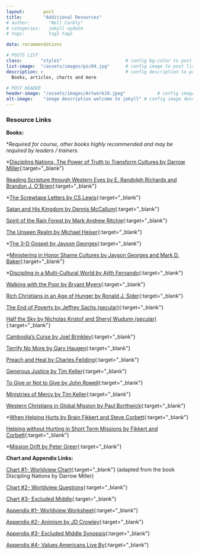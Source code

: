 ```yaml
---
layout:       post
title:        "Additional Resources"
# author:       "Nell Corbly"
# categories:   jekyll update
# tags:         tag1 tag2

data: recommendations

# POSTS LIST
class:       "style1"                        # config bg-color to post list card (1..6)
list-image:  "/assets/images/pic04.jpg"      # config image to post list card (1..6)
description: >                               # config description to post list card
  Books, articles, charts and more

# POST HEADER
header-image: "/assets/images/Artwork19.jpeg"            # config image to post header
alt-image:    "image description welcome to jekyll" # config image description to alt att.
---
```

### Resource Links

**Books:**

**Required for course, other books highly recommended and may be required by leaders / trainers.*

*[Discipling Nations, The Power of Truth to Transform Cultures by Darrow Miller](https://www.amazon.com/s?k=Discipling+Nations%2C+The+Power+of+Truth+to+Transform+Cultures+by+Darrow+Miller&i=digital-text&crid=2IP0799SXLTJS&sprefix=discipling+nations%2C+the+power+of+truth+to+transform+cultures+by+darrow+miller%2Cdigital-text%2C618&ref=nb_sb_noss){:target="_blank"}

[Reading Scripture through Western Eyes by E. Randolph Richards and Brandon J. O'Brien](https://www.amazon.com/stores/E.-Randolph-Richards/author/B001JSD57M?ref=ap_rdr&isDramIntegrated=true&shoppingPortalEnabled=true_1){:target="_blank"}

*[The Screwtape Letters by CS Lewis](https://www.amazon.com/dp/B0CP35VWYB?ref_=cm_sw_r_cp_ud_dp_GFNRVNE7SYJV2DZ9GES3){:target="_blank"}

[Satan and His Kingdom by Dennis McCallum](https://www.amazon.com/dp/B00B8565B4?ref_=cm_sw_r_cp_ud_dp_SVWDABMHTXDX1EN9F98F){:target="_blank"}

[Spirit of the Rain Forest by Mark Andrew Ritchie](https://www.amazon.com/dp/B07QZ5PMJ2?ref_=cm_sw_r_cp_ud_dp_7MSD3GXTPVKSBWANZEC7){:target="_blank"}

[The Unseen Realm by Michael Heiser](https://www.amazon.com/dp/B0141QB9XA?ref_=cm_sw_r_cp_ud_dp_RREPXX3JBQQ98BY90BN6){:target="_blank"}

*[The 3-D Gospel by Jayson Georges](https://www.amazon.com/dp/B00OV4FVMS?ref_=cm_sw_r_cp_ud_dp_NG8F44S6FM9M4YKNTYJM){:target="_blank"}

*[Ministering in Honor Shame Cultures by Jayson Georges and Mark D. Baker](https://www.amazon.com/dp/B01LVZTKAN?ref_=cm_sw_r_cp_ud_dp_VGK1EB0CVBY1GABBKQ4Nk){:target="_blank"}

*[Discipling in a Multi-Cultural World by Ajith Fernando](https://www.amazon.com/dp/B07H9G9XQ2?ref_=cm_sw_r_cp_ud_dp_C2MYMZ9GZ6NQ3S1776HM_1){:target="_blank"}

[Walking with the Poor by Bryant Myers](https://www.amazon.com/dp/B00653P7AE?ref_=cm_sw_r_cp_ud_dp_NC0V94GMJW91ENGWN4VS){:target="_blank"}

[Rich Christians in an Age of Hunger by Ronald J. Sider](https://www.amazon.com/dp/B00PWOH5TS?ref_=cm_sw_r_cp_ud_dp_ARC2RPDTXKQXDEZN1CHK){:target="_blank"}

[The End of Poverty by Jeffrey Sachs (secular)](https://www.amazon.com/dp/B007ZHC6H6?ref_=cm_sw_r_cp_ud_dp_VPWARFPJWXDT9J0QHAAH){:target="_blank"}

[Half the Sky by Nicholas Kristof and Sheryl Wudunn (secular)](https://www.amazon.com/dp/B002MHOCTO?ref_=cm_sw_r_cp_ud_dp_JQDK4ZK7782EQTE6WTM7){:target="_blank"}

[Cambodia’s Curse by Joel Brinkley](https://www.amazon.com/dp/B004PGMHLA?ref_=cm_sw_r_cp_ud_dp_A9QHHNWPWB9MWCFMVKZE){:target="_blank"}

[Terrify No More by Gary Haugen](https://www.amazon.com/dp/B003MQN8BW?ref_=cm_sw_r_cp_ud_dp_094GSXAVYJNXSY40KYSX){:target="_blank"}

[Preach and Heal by Charles Feilding](https://www.amazon.com/dp/B005H3EUZ6?ref_=cm_sw_r_cp_ud_dp_SVS1KNCE22RTT9YVJ663){:target="_blank"}

[Generous Justice by Tim Keller](https://www.amazon.com/dp/B00452V3WI?ref_=cm_sw_r_cp_ud_dp_RZQK5X2KXZWXBM4XF8QQ){:target="_blank"}

[To Give or Not to Give by John Rowell](https://www.amazon.com/dp/1932805869?ref_=cm_sw_r_cp_ud_dp_E1BW1KX9PN1XSQA930P9){:target="_blank"}

[Ministries of Mercy by Tim Keller](https://www.amazon.com/dp/B013PW5NR4?ref_=cm_sw_r_cp_ud_dp_RP1WRJ59PMW1A7ASFFD9){:target="_blank"}

[Western Christians in Global Mission by Paul Borthwick](https://www.amazon.com/dp/B00A9UYF66?ref_=cm_sw_r_cp_ud_dp_GXQ7G7W2Y1RKJYPCSTHW){:target="_blank"}

*[When Helping Hurts by Brain Fikkert and Steve Corbett](https://www.amazon.com/dp/B00EDY1YU4?ref_=cm_sw_r_cp_ud_dp_3H60FCCGH9D2P6RY8SW5){:target="_blank"}

[Helping without Hurting in Short Term Missions by Fikkert and Corbett](https://www.amazon.com/dp/B00J48B0M6?ref_=cm_sw_r_cp_ud_dp_WSKW4D2GEGPCG09V05RF){:target="_blank"}

*[Mission Drift by Peter Greer](https://a.co/d/50GiUDc){:target="_blank"}

**Chart and Appendix Links:**

[Chart #1- Worldview Chart](https://docs.google.com/document/d/e/2PACX-1vTH5Z9IJGPp9qbzafTTpwn-QBcj-AFPVNPTM49-gG07T8Rfp1ir8Yt7XZkt6-pWxg/pub){:target="_blank"} (adapted from the book Discipling Nations by Darrow Miller)

[Chart #2- Worldview Questions](https://docs.google.com/document/d/e/2PACX-1vSxSnC_8iLLVhWCFfG3CMoyH0WMIwFJl3lCdxbVOw5IJ9PzAb4qQK4celuWST692Q/pub){:target="_blank"}

[Chart #3- Excluded Middle](https://docs.google.com/document/d/e/2PACX-1vQrEvCRW4iS4d2xK_q3xzL0DXUBLUxOndAAhSIb_oiHaVXnx_TLnUIxF5IO_QhC0w/pub){:target="_blank"}

[Appendix #1- Worldview Worksheet](https://docs.google.com/document/d/e/2PACX-1vTW-SDQOmmtOerA6Gvlk2-zJ12VHA7O1Wic-JJYSf5nlxCbFfQ-SCS20LYkT8McRQ/pub){:target="_blank"}

[Appendix #2- Animism by JD Crowley](https://docs.google.com/document/d/e/2PACX-1vSxbKDMFVofH7ZXsOJ6EXgcTkT-fWmkBiFHQOUhKHyYyNgp5o-pJm1mDcLJlOPkcA/pub){:target="_blank"}

[Appendix #3- Excluded Middle Synopsis](https://docs.google.com/document/d/e/2PACX-1vS_wV9YNbBmcgDxdGbciFqOCPacXNZsSMMe206uucch4vS_nfMWF1fcDJz3RtGPwA/pub){:target="_blank"}

[Appendix #4- Values Americans Live By](https://docs.google.com/document/d/e/2PACX-1vRHiYZHl2RqmQQsc4no-ly6B12Ysotm7krG_ZYAwzGsQAAkx3_5nJT1MmDT_prem4M1Q4OOd3Jycnfc/pub){:target="_blank"}
